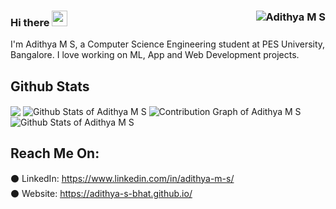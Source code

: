 ### Hi there <img src="https://media.giphy.com/media/hvRJCLFzcasrR4ia7z/giphy.gif" width="25px"> <img align=right src="https://komarev.com/ghpvc/?username=Adithya-S-Bhat&label=Profile%20views" alt="Adithya M S" />

<!--
**Adithya-S-Bhat/Adithya-S-Bhat** is a ✨ _special_ ✨ repository because its `README.md` (this file) appears on your GitHub profile.

Here are some ideas to get you started:

- 🔭 I’m currently working on ...
- 🌱 I’m currently learning ...
- 👯 I’m looking to collaborate on ...
- 🤔 I’m looking for help with ...
- 💬 Ask me about ...
- 📫 How to reach me: ...
- 😄 Pronouns: ...
- ⚡ Fun fact: ...
-->

I'm Adithya M S, a Computer Science Engineering student at PES University, Bangalore. I love working on ML, App and Web Development projects. 

## Github Stats 
  <img align="center" src="https://github-readme-stats.vercel.app/api/top-langs/?username=Adithya-S-Bhat&hide=cmake&langs_count=3&theme=radical" />
  <img align="center" src="https://github-readme-stats.vercel.app/api?username=Adithya-S-Bhat&layout=compact&show_icons=true&theme=tokyonight" alt="Github Stats of Adithya M S"/>
  <img align="center" src="https://activity-graph.herokuapp.com/graph?username=adithya-s-bhat&theme=github" alt="Contribution Graph of Adithya M S"/>
  <img align="center" src="https://github-readme-streak-stats.herokuapp.com/?user=adithya-s-bhat&theme=tokyonight" alt="Github Stats of Adithya M S"/>
  
## Reach Me On:

⚫ LinkedIn: <a href = "https://www.linkedin.com/in/adithya-m-s/">https://www.linkedin.com/in/adithya-m-s/</a>  
⚫ Website: <a href = "https://adithya-s-bhat.github.io/">https://adithya-s-bhat.github.io/</a>

